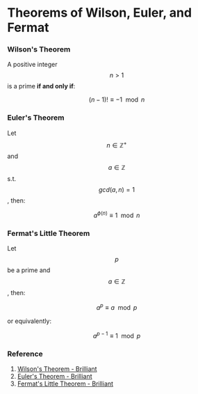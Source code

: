 # Theorems of Wilson, Euler, and Fermat

### Wilson's Theorem

A positive integer $$n > 1$$is a prime **if and only if**:

$$
(n-1)! \equiv -1 \mod n
$$

### Euler's Theorem

Let $$n \in \mathbb{Z}^{+}$$ and $$a \in \mathbb{Z}$$ s.t. $$gcd(a, n) = 1$$, then:

$$
a^{\phi(n)} \equiv 1 \mod n
$$

### Fermat's Little Theorem

Let $$p$$be a prime and $$a \in \mathbb{Z}$$, then:

$$
a^p \equiv a \mod p
$$

or equivalently:

$$
a^{p-1} \equiv 1 \mod p
$$

### Reference

1. [Wilson's Theorem - Brilliant](https://brilliant.org/wiki/wilsons-theorem/)
2. [Euler's Theorem - Brilliant](https://brilliant.org/wiki/eulers-theorem/)
3. [Fermat's Little Theorem - Brilliant](https://brilliant.org/wiki/fermats-little-theorem/)


